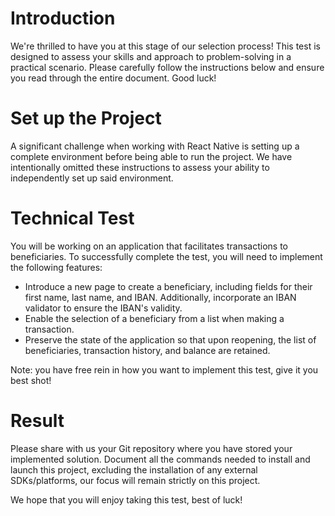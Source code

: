 # Introduction

We're thrilled to have you at this stage of our selection process! This test is designed to assess your skills and approach to problem-solving in a practical scenario. Please carefully follow the instructions below and ensure you read through the entire document. Good luck!

# Set up the Project

A significant challenge when working with React Native is setting up a complete environment before being able to run the project. We have intentionally omitted these instructions to assess your ability to independently set up said environment.

# Technical Test

You will be working on an application that facilitates transactions to beneficiaries. To successfully complete the test, you will need to implement the following features:
 - Introduce a new page to create a beneficiary, including fields for their first name, last name, and IBAN. Additionally, incorporate an IBAN validator to ensure the IBAN's validity.
 - Enable the selection of a beneficiary from a list when making a transaction.
 - Preserve the state of the application so that upon reopening, the list of beneficiaries, transaction history, and balance are retained.

Note: you have free rein in how you want to implement this test, give it you best shot!

# Result

Please share with us your Git repository where you have stored your implemented solution. Document all the commands needed to install and launch this project, excluding the installation of any external SDKs/platforms, our focus will remain strictly on this project.

We hope that you will enjoy taking this test, best of luck!
